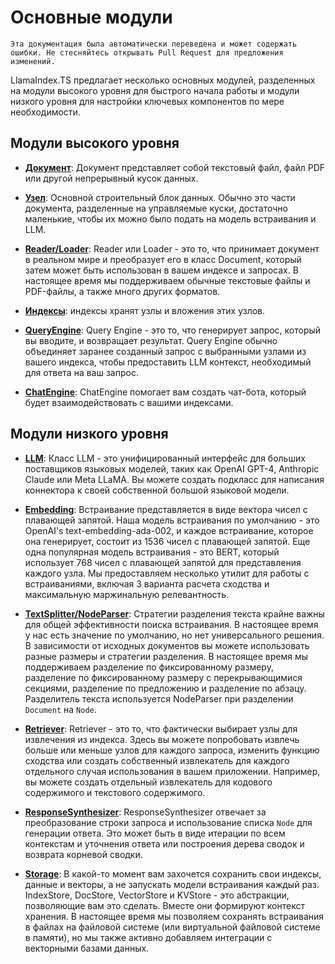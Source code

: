 # Основные модули

`Эта документация была автоматически переведена и может содержать ошибки. Не стесняйтесь открывать Pull Request для предложения изменений.`

LlamaIndex.TS предлагает несколько основных модулей, разделенных на модули высокого уровня для быстрого начала работы и модули низкого уровня для настройки ключевых компонентов по мере необходимости.

## Модули высокого уровня

- [**Документ**](./high_level/documents_and_nodes.md): Документ представляет собой текстовый файл, файл PDF или другой непрерывный кусок данных.

- [**Узел**](./high_level/documents_and_nodes.md): Основной строительный блок данных. Обычно это части документа, разделенные на управляемые куски, достаточно маленькие, чтобы их можно было подать на модель встраивания и LLM.

- [**Reader/Loader**](./high_level/data_loader.md): Reader или Loader - это то, что принимает документ в реальном мире и преобразует его в класс Document, который затем может быть использован в вашем индексе и запросах. В настоящее время мы поддерживаем обычные текстовые файлы и PDF-файлы, а также много других форматов.

- [**Индексы**](./high_level/data_index.md): индексы хранят узлы и вложения этих узлов.

- [**QueryEngine**](./high_level/query_engine.md): Query Engine - это то, что генерирует запрос, который вы вводите, и возвращает результат. Query Engine обычно объединяет заранее созданный запрос с выбранными узлами из вашего индекса, чтобы предоставить LLM контекст, необходимый для ответа на ваш запрос.

- [**ChatEngine**](./high_level/chat_engine.md): ChatEngine помогает вам создать чат-бота, который будет взаимодействовать с вашими индексами.

## Модули низкого уровня

- [**LLM**](./low_level/llm.md): Класс LLM - это унифицированный интерфейс для больших поставщиков языковых моделей, таких как OpenAI GPT-4, Anthropic Claude или Meta LLaMA. Вы можете создать подкласс для написания коннектора к своей собственной большой языковой модели.

- [**Embedding**](./low_level/embedding.md): Встраивание представляется в виде вектора чисел с плавающей запятой. Наша модель встраивания по умолчанию - это OpenAI's text-embedding-ada-002, и каждое встраивание, которое она генерирует, состоит из 1536 чисел с плавающей запятой. Еще одна популярная модель встраивания - это BERT, который использует 768 чисел с плавающей запятой для представления каждого узла. Мы предоставляем несколько утилит для работы с встраиваниями, включая 3 варианта расчета сходства и максимальную маржинальную релевантность.

- [**TextSplitter/NodeParser**](./low_level/node_parser.md): Стратегии разделения текста крайне важны для общей эффективности поиска встраивания. В настоящее время у нас есть значение по умолчанию, но нет универсального решения. В зависимости от исходных документов вы можете использовать разные размеры и стратегии разделения. В настоящее время мы поддерживаем разделение по фиксированному размеру, разделение по фиксированному размеру с перекрывающимися секциями, разделение по предложению и разделение по абзацу. Разделитель текста используется NodeParser при разделении `Document` на `Node`.

- [**Retriever**](./low_level/retriever.md): Retriever - это то, что фактически выбирает узлы для извлечения из индекса. Здесь вы можете попробовать извлечь больше или меньше узлов для каждого запроса, изменить функцию сходства или создать собственный извлекатель для каждого отдельного случая использования в вашем приложении. Например, вы можете создать отдельный извлекатель для кодового содержимого и текстового содержимого.

- [**ResponseSynthesizer**](./low_level/response_synthesizer.md): ResponseSynthesizer отвечает за преобразование строки запроса и использование списка `Node` для генерации ответа. Это может быть в виде итерации по всем контекстам и уточнения ответа или построения дерева сводок и возврата корневой сводки.

- [**Storage**](./low_level/storage.md): В какой-то момент вам захочется сохранить свои индексы, данные и векторы, а не запускать модели встраивания каждый раз. IndexStore, DocStore, VectorStore и KVStore - это абстракции, позволяющие вам это сделать. Вместе они формируют контекст хранения. В настоящее время мы позволяем сохранять встраивания в файлах на файловой системе (или виртуальной файловой системе в памяти), но мы также активно добавляем интеграции с векторными базами данных.
